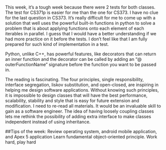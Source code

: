 
This week, it’s a tough week because there were 2 tests for both classes. The test for CS371p is easier for me than
the one for CS373. I have no clue for the last question in CS373. It’s really difficult for me to come up with a solution that well uses the powerful built-in functions in python to solve a problem that is about applying functions onto each element of each iterables in parallel. I guess that I would have a better understanding if we had more practice on it before the tests. I don’t feel like that I am fully prepared for such kind of implementation in a test. 

Python, unlike C++, has powerful features, like decorators that can return an inner function and the decorator can be called by adding an “@ outerFunctionName” signature before the function you want to be passed in. 

The reading is fascinating. The four principles, single responsibility, interface segregation, liskov substitution, and open-closed, are inspiring in helping me design software applications. Without knowing such principles, it is impossible to design classes that will have the best performance, scalability, stability and style that is easy for future extension and modification. I need to re-read all materials. It would be an invaluable skill to gain as a software engineer. The idea of having loosely coupling classes lets me rethink the possibility of adding extra interface to make classes independent instead of using inheritance. 

##Tips of the week:
Review operating system, android mobile application, and Apex 5 application
Learn fundamental object-oriented principle.
Work hard, play hard
